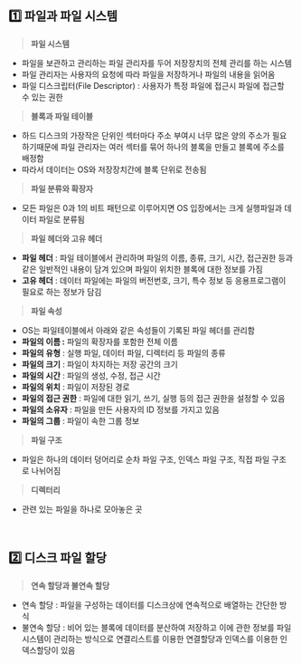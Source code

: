 ## 1️⃣ 파일과 파일 시스템

> **파일 시스템**

- 파일을 보관하고 관리하는 파일 관리자를 두어 저장장치의 전체 관리를 하는 시스템
- 파일 관리자는 사용자의 요청에 따라 파일을 저장하거나 파일의 내용을 읽어옴
- 파일 디스크립터(File Descriptor) : 사용자가 특정 파일에 접근시 파일에 접근할 수 있는 권한

> **블록과 파일 테이블**

- 하드 디스크의 가장작은 단위인 섹터마다 주소 부여시 너무 많은 양의 주소가 필요 하기때문에 파일 관리자는 여러 섹터를 묶어 하나의 블록을 만들고 블록에 주소를 배정함
- 따라서 데이터는 OS와 저장장치간에 블록 단위로 전송됨

> **파일 분류와 확장자**

- 모든 파일은 0과 1의 비트 패턴으로 이루어지면 OS 입장에서는 크게 실행파일과 데이터 파일로 분류됨

> **파일 헤더와 고유 헤더**

- **파일 헤더** : 파일 테이블에서 관리하며 파일의 이름, 종류, 크기, 시간, 접근권한 등과 같은 일반적인 내용이 담겨 있으며 파일이 위치한 블록에 대한 정보를 가짐
- **고유 헤더** : 데이터 파일에는 파일의 버전번호, 크기, 특수 정보 등 응용프로그램이 필요로 하는 정보가 담김

> **파일 속성**

- OS는 파일테이블에서 아래와 같은 속성들이 기록된 파일 헤더를 관리함
- **파일의 이름 :** 파일의 확장자를 포함한 전체 이름
- **파일의 유형** : 실행 파일, 데이터 파일, 디렉터리 등 파일의 종류
- **파일의 크기** : 파일이 차지하는 저장 공간의 크기
- **파일의 시간** : 파일의 생성, 수정, 접근 시간
- **파일의 위치** : 파일이 저장된 경로
- **파일의 접근 권한** : 파일에 대한 읽기, 쓰기, 실행 등의 접근 권한을 설정할 수 있음
- **파일의 소유자** : 파일을 만든 사용자의 ID 정보를 가지고 있음
- **파일의 그룹** : 파일이 속한 그룹 정보

> **파일 구조**

- 파일은 하나의 데이터 덩어리로 순차 파일 구조, 인덱스 파일 구조, 직접 파일 구조로 나뉘어짐

> **디렉터리**

- 관련 있는 파일을 하나로 모아놓은 곳

<br/>

## 2️⃣ 디스크 파일 할당

> **연속 할당과 불연속 할당**

- 연속 할당 : 파일을 구성하는 데이터를 디스크상에 연속적으로 배열하는 간단한 방식
- 불연속 할당 : 비어 있는 블록에 데이터를 분산하여 저장하고 이에 관한 정보를 파일 시스템이 관리하는 방식으로 연결리스트를 이용한 연결할당과 인덱스를 이용한 인덱스할당이 있음

